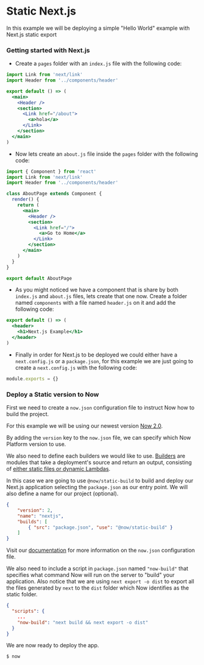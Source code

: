# Static Next.js

In this example we will be deploying a simple "Hello World" example with Next.js static export

### Getting started with Next.js

- Create a `pages` folder with an `index.js` file with the following code:

```jsx
import Link from 'next/link'
import Header from '../components/header'

export default () => (
  <main>
    <Header />
    <section>
      <Link href="/about">
        <a>hola</a>
      </Link>
    </section>
  </main>
)
```

- Now lets create an `about.js` file inside the `pages` folder with the following code:

```jsx
import { Component } from 'react'
import Link from 'next/link'
import Header from '../components/header'

class AboutPage extends Component {
  render() {
    return (
      <main>
        <Header />
        <section>
          <Link href="/">
            <a>Go to Home</a>
          </Link>
        </section>
      </main>
    )
  }
}

export default AboutPage
```

- As you might noticed we have a component that is share by both `index.js` and `about.js` files, lets create that one now. Create a folder named `components` with a file named `header.js` on it and add the following code:

```jsx
export default () => (
  <header>
    <h1>Next.js Example</h1>
  </header>
)
```

- Finally in order for Next.js to be deployed we could either have a `next.config.js` or a `package.json`, for this example we are just going to create a `next.config.js` with the following code:

```js
module.exports = {}
```

### Deploy a Static version to Now

First we need to create a `now.json` configuration file to instruct Now how to build the project.

For this example we will be using our newest version [Now 2.0](https://zeit.co/now).

By adding the `version` key to the `now.json` file, we can specify which Now Platform version to use.

We also need to define each builders we would like to use. [Builders](https://zeit.co/docs/v2/deployments/builders/overview/) are modules that take a deployment's source and return an output, consisting of [either static files or dynamic Lambdas](https://zeit.co/docs/v2/deployments/builds/#sources-and-outputs).

In this case we are going to use `@now/static-build` to build and deploy our Next.js application selecting the `package.json` as our entry point. We will also define a name for our project (optional).

```json
{
    "version": 2,
    "name": "nextjs",
    "builds": [
        { "src": "package.json", "use": "@now/static-build" }
    ]
}
```

Visit our [documentation](https://zeit.co/docs/v2/deployments/configuration) for more information on the `now.json` configuration file.

We also need to include a script in `package.json` named `"now-build"` that specifies what command Now will run on the server to "build" your application. Also notice that we are using `next export -o dist` to export all the files generated by `next` to the `dist` folder which Now identifies as the static folder.

```json
{
  "scripts": {
    ...
    "now-build": "next build && next export -o dist"
  }
}
```

We are now ready to deploy the app.

```shell
$ now
```
